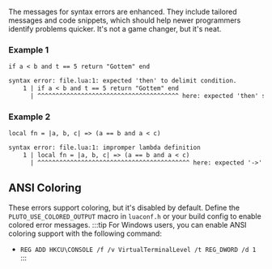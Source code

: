 The messages for syntax errors are enhanced. They include tailored messages and code snippets, which should help newer programmers identify problems quicker. It's not a game changer, but it's neat.

### Example 1
```pluto showLineNumbers title="Problematic Code"
if a < b and t == 5 return "Gottem" end
```
```diff title="Emitted Syntax Error"
syntax error: file.lua:1: expected 'then' to delimit condition.
    1 | if a < b and t == 5 return "Gottem" end
      | ^^^^^^^^^^^^^^^^^^^^^^^^^^^^^^^^^^^^^^^ here: expected 'then' symbol.
```
### Example 2
```pluto showLineNumbers title="Problematic Code"
local fn = |a, b, c| => (a == b and a < c)
```
```diff title="Emitted Syntax Error"
syntax error: file.lua:1: impromper lambda definition
    1 | local fn = |a, b, c| => (a == b and a < c)
      | ^^^^^^^^^^^^^^^^^^^^^^^^^^^^^^^^^^^^^^^^^^ here: expected '->' arrow syntax for lambda expression.
```
## ANSI Coloring
These errors support coloring, but it's disabled by default. Define the `PLUTO_USE_COLORED_OUTPUT` macro in `luaconf.h` or your build config to enable colored error messages.
:::tip
For Windows users, you can enable ANSI coloring support with the following command:
  - `REG ADD HKCU\CONSOLE /f /v VirtualTerminalLevel /t REG_DWORD /d 1`
:::